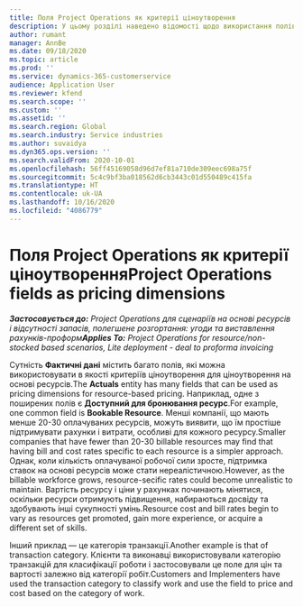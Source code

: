 ```yaml
---
title: Поля Project Operations як критерії ціноутворення
description: У цьому розділі наведено відомості щодо використання полів як критеріїв ціноутворення в Dynamics 365 Project Operations.
author: rumant
manager: AnnBe
ms.date: 09/18/2020
ms.topic: article
ms.prod: ''
ms.service: dynamics-365-customerservice
audience: Application User
ms.reviewer: kfend
ms.search.scope: ''
ms.custom: ''
ms.assetid: ''
ms.search.region: Global
ms.search.industry: Service industries
ms.author: suvaidya
ms.dyn365.ops.version: ''
ms.search.validFrom: 2020-10-01
ms.openlocfilehash: 56ff45169058d96d7ef81a710de309eec698a75f
ms.sourcegitcommit: 5c4c9bf3ba018562d6cb3443c01d550489c415fa
ms.translationtype: HT
ms.contentlocale: uk-UA
ms.lasthandoff: 10/16/2020
ms.locfileid: "4086779"
---
```

# <a name="project-operations-fields-as-pricing-dimensions"></a><span data-ttu-id="0eb96-103">Поля Project Operations як критерії ціноутворення</span><span class="sxs-lookup"><span data-stu-id="0eb96-103">Project Operations fields as pricing dimensions</span></span>

<span data-ttu-id="0eb96-104">_**Застосовується до:** Project Operations для сценаріїв на основі ресурсів і відсутності запасів, полегшене розгортання: угоди та виставлення рахунків-проформ_</span><span class="sxs-lookup"><span data-stu-id="0eb96-104">_**Applies To:** Project Operations for resource/non-stocked based scenarios, Lite deployment - deal to proforma invoicing_</span></span>

<span data-ttu-id="0eb96-105">Сутність **Фактичні дані** містить багато полів, які можна використовувати в якості критеріїв ціноутворення для ціноутворення на основі ресурсів.</span><span class="sxs-lookup"><span data-stu-id="0eb96-105">The **Actuals** entity has many fields that can be used as pricing dimensions for resource-based pricing.</span></span> <span data-ttu-id="0eb96-106">Наприклад, одне з поширених полів є **Доступний для бронювання ресурс**.</span><span class="sxs-lookup"><span data-stu-id="0eb96-106">For example, one common field is **Bookable Resource**.</span></span> <span data-ttu-id="0eb96-107">Менші компанії, що мають менше 20-30 оплачуваних ресурсів, можуть виявити, що їм простіше підтримувати рахунки і витрати, особливі для кожного ресурсу.</span><span class="sxs-lookup"><span data-stu-id="0eb96-107">Smaller companies that have fewer than 20-30 billable resources may find that having bill and cost rates specific to each resource is a simpler approach.</span></span> <span data-ttu-id="0eb96-108">Однак, коли кількість оплачуваної робочої сили зросте, підтримка ставок на основі ресурсів може стати нереалістичною.</span><span class="sxs-lookup"><span data-stu-id="0eb96-108">However, as the billable workforce grows, resource-secific rates could become unrealistic to maintain.</span></span> <span data-ttu-id="0eb96-109">Вартість ресурсу і ціни у рахунках починають мінятися, оскільки ресурси отримують підвищення, набираються досвіду та здобувають інші сукупності умінь.</span><span class="sxs-lookup"><span data-stu-id="0eb96-109">Resource cost and bill rates begin to vary as resources get promoted, gain more experience, or acquire a different set of skills.</span></span> 

<span data-ttu-id="0eb96-110">Інший приклад — це категорія транзакції.</span><span class="sxs-lookup"><span data-stu-id="0eb96-110">Another example is that of transaction category.</span></span> <span data-ttu-id="0eb96-111">Клієнти та виконавці використовували категорію транзакцій для класифікації роботи і застосовували це поле для цін та вартості залежно від категорії робіт.</span><span class="sxs-lookup"><span data-stu-id="0eb96-111">Customers and Implementers have used the transaction category to classify work and use the field to price and cost based on the category of work.</span></span>
